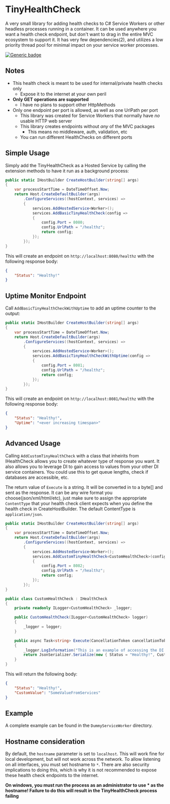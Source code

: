 # TinyHealthCheck
A very small library for adding health checks to C# Service Workers or other headless processes running in a container. It can be used 
anywhere you want a health check endpoint, but don't want to drag in the entire MVC ecosystem to support it. It has very few dependencies(2), 
and utilizes a low priority thread pool for minimal impact on your service worker processes.

[![Generic badge](https://img.shields.io/badge/Nuget-Download-blue.svg)](https://www.nuget.org/packages/TinyHealthCheck/)

## Notes
 - This health check is meant to be used for internal/private health checks only
    - Expose it to the internet at your own peril
 - **Only GET operations are supported**
    - I have no plans to support other HttpMethods
 - Only one endpoint per port is allowed, as well as one UrlPath per port
    - This library was created for Service Workers that normally have *no* usable HTTP web server
    - This library creates endpoints without *any* of the MVC packages
        - This means no middleware, auth, validation, etc
    - You can run different HealthChecks on different ports

## Simple Usage
Simply add the TinyHealthCheck as a Hosted Service by calling the extension methods to have it run as a background process:
```csharp
public static IHostBuilder CreateHostBuilder(string[] args)
{
    var processStartTime = DateTimeOffset.Now;
    return Host.CreateDefaultBuilder(args)
        .ConfigureServices((hostContext, services) =>
        {
            services.AddHostedService<Worker>();
            services.AddBasicTinyHealthCheck(config =>
            {
                config.Port = 8080;
                config.UrlPath = "/healthz";
                return config;
            });
        });
}
```

This will create an endpoint on `http://localhost:8080/healthz` with the following response body:
```json
{
    "Status": "Healthy!"
}
```

## Uptime Monitor Endpoint
Call `AddBasicTinyHealthCheckWithUptime` to add an uptime counter to the output:

```csharp
public static IHostBuilder CreateHostBuilder(string[] args)
{
    var processStartTime = DateTimeOffset.Now;
    return Host.CreateDefaultBuilder(args)
        .ConfigureServices((hostContext, services) =>
        {
            services.AddHostedService<Worker>();
            services.AddBasicTinyHealthCheckWithUptime(config =>
            {
                config.Port = 8081;
                config.UrlPath = "/healthz";
                return config;
            });
        });
}
```

This will create an endpoint on `http://localhost:8081/healthz` with the following response body:
```json
{
    "Status": "Healthy!",
    "Uptime": "<ever increasing timespan>"
}
```

## Advanced Usage
Calling `AddCustomTinyHealthCheck` with a class that inheirits from IHealthCheck allows you to create whatever type of response you want.
It also allows you to leverage DI to gain access to values from your other DI service containers. You could use this to get queue lengths,
check if databases are accessible, etc.

The return value of `Execute` is a string. It will be converted in to a byte[] and sent as the response. It can be any wire format you choose(json/xml/html/etc), 
just make sure to assign the appropriate `ContentType` that your health check client expects when you define the health check in CreateHostBuilder. The default ContentType 
is `application/json`.

```csharp
public static IHostBuilder CreateHostBuilder(string[] args)
{
    var processStartTime = DateTimeOffset.Now;
    return Host.CreateDefaultBuilder(args)
        .ConfigureServices((hostContext, services) =>
        {
            services.AddHostedService<Worker>();
            services.AddCustomTinyHealthCheck<CustomHealthCheck>(config =>
            {
                config.Port = 8082;
                config.UrlPath = "/healthz";
                return config;
            });
        });
}

public class CustomHealthCheck : IHealthCheck
{
    private readonly ILogger<CustomHealthCheck> _logger;

    public CustomHealthCheck(ILogger<CustomHealthCheck> logger)
    {
        _logger = logger;
    }

    public async Task<string> Execute(CancellationToken cancellationToken)
    {
        _logger.LogInformation("This is an example of accessing the DI containers for logging. You can access any service that is registered");
        return JsonSerializer.Serialize(new { Status = "Healthy!", CustomValue = "SomeValueFromServices" });
    }
}
```
This will return the following body:
```json
{
    "Status": "Healthy!",
    "CustomValue": "SomeValueFromServices"
}
```

## Example
A complete example can be found in the `DummyServiceWorker` directory.

## Hostname consideration
By default, the `hostname` parameter is set to `localhost`. This will work fine for local development, but will not work across the network.
To allow listening on all interfaces, you must set hostname to `*`. There are also security implications to doing this, which is why it is not
recommended to expose these health check endpoints to the internet.

**On windows, you must run the process as an administrator to use * as the hostname! Failure to do this will result in the TinyHealthCheck process failing**
